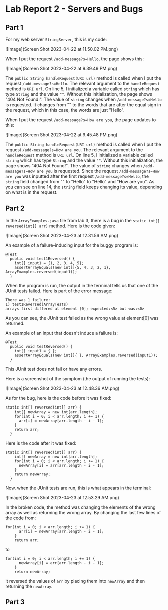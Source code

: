# Lab Report 2 - Servers and Bugs

## Part 1
For my web server ```StringServer```, this is my code:

![Image](Screen Shot 2023-04-22 at 11.50.02 PM.png)

When I put the request ```/add-message?s=Hello```, the page shows this:

![Image](Screen Shot 2023-04-22 at 9.39.49 PM.png)

The ```public String handleRequest(URI url)``` method is called when I put the request ```/add-message?s=Hello```. The relevant argument to the ```handleRequest``` method is ```URI url```. On line 5, I initialized a variable called ```string``` which has type ```String``` and the value ```""```. Without this initialization, the page shows "404 Not Found!". The value of ```string``` changes when ```/add-message?s=Hello``` is requested. It changes from "" to the words that are after the equal sign in the request, which in this case, the words are just "Hello".

When I put the request ```/add-message?s=How are you```, the page updates to this:

![Image](Screen Shot 2023-04-22 at 9.45.48 PM.png)

The ```public String handleRequest(URI url)``` method is called when I put the request ```/add-message?s=How are you```. The relevant argument to the ```handleRequest``` method is ```URI url```. On line 5, I initialized a variable called ```string``` which has type ```String``` and the value ```""```. Without this initialization, the page shows "404 Not Found!". The value of ```string``` changes when ```/add-message?s=How are you``` is requested. Since the request ```/add-message?s=How are you``` was inputted after the first request ```/add-message?s=Hello```, the ```string``` field changed from "" to "Hello" to "Hello" and "How are you". As you can see on line 14, the ```string``` field keeps changing its value, depending on what is in the request.

## Part 2
In the ```ArrayExamples.java``` file from lab 3, there is a bug in the ```static int[] reversed(int[] arr)``` method. Here is the code given:

![Image](Screen Shot 2023-04-23 at 12.31.56 AM.png)

An example of a failure-inducing input for the buggy program is:
```
@Test
  public void test1Reversed() {
    int[] input1 = {1, 2, 3, 4, 5};
    assertArrayEquals(new int[]{5, 4, 3, 2, 1}, ArrayExamples.reversed(input1));
  }
```
When the program is run, the output in the terminal tells us that one of the JUnit tests failed. Here is part of the error message:
```
There was 1 failure:
1) test1Reversed(ArrayTests)
arrays first differed at element [0]; expected:<5> but was:<0>
```

As you can see, the JUnit test failed as the wrong value at element[0] was returned. 

An example of an input that doesn't induce a failure is:
```
@Test
  public void testReversed() {
    int[] input1 = { };
    assertArrayEquals(new int[]{ }, ArrayExamples.reversed(input1));
  }
```
This JUnit test does not fail or have any errors.

Here is a screenshot of the symptom (the output of running the tests):

![Image](Screen Shot 2023-04-23 at 12.48.36 AM.png)

As for the bug, here is the code before it was fixed:
```
static int[] reversed(int[] arr) {
    int[] newArray = new int[arr.length];
    for(int i = 0; i < arr.length; i += 1) {
      arr[i] = newArray[arr.length - i - 1];
    }
    return arr;
  }
```  

Here is the code after it was fixed:
```
static int[] reversed(int[] arr) {
    int[] newArray = new int[arr.length];
    for(int i = 0; i < arr.length; i += 1) {
      newArray[i] = arr[arr.length - i - 1];
    }
    return newArray;
  }
```
Now, when the JUnit tests are run, this is what appears in the terminal:

![Image](Screen Shot 2023-04-23 at 12.53.29 AM.png)

In the broken code, the method was changing the elements of the wrong array as well as returning the wrong array. By changing the last few lines of the code from:
```
for(int i = 0; i < arr.length; i += 1) {
      arr[i] = newArray[arr.length - i - 1];
    }
    return arr;
```
to
```
for(int i = 0; i < arr.length; i += 1) {
      newArray[i] = arr[arr.length - i - 1];
    }
    return newArray;
```
it reversed the values of ```arr``` by placing them into ```newArray``` and then returning the ```newArray```.

## Part 3

